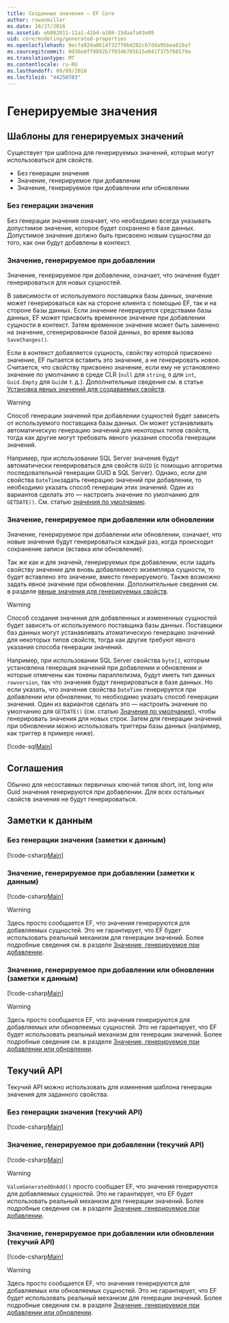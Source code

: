 ```yaml
---
title: Созданные значения — EF Core
author: rowanmiller
ms.date: 10/27/2016
ms.assetid: eb082011-11a1-41b4-a108-15daafa03e80
uid: core/modeling/generated-properties
ms.openlocfilehash: 9ecfa924a0614f327f0bd202cb7dda95bea810af
ms.sourcegitcommit: 0d36e8ff0892b7f034b765b15e041f375f88579a
ms.translationtype: MT
ms.contentlocale: ru-RU
ms.lasthandoff: 09/09/2018
ms.locfileid: "44250703"
---
```

# <a name="generated-values"></a>Генерируемые значения

## <a name="value-generation-patterns"></a>Шаблоны для генерируемых значений

Существует три шаблона для генерируемых значений, которые могут использоваться для свойств.
* Без генерации значения
* Значение, генерируемое при добавлении
* Значение, генерируемое при добавлении или обновлении

### <a name="no-value-generation"></a>Без генерации значения

Без генерации значения означает, что необходимо всегда указывать допустимое значение, которое будет сохранено в базе данных. Допустимое значение должно быть присвоено новым сущностям до того, как они будут добавлены в контекст.

### <a name="value-generated-on-add"></a>Значение, генерируемое при добавлении

Значение, генерируемое при добавлении, означает, что значение будет генерироваться для новых сущностей.

В зависимости от используемого поставщика базы данных, значение может генерироваться как на стороне клиента с помощью EF, так и на стороне базы данных. Если значение генерируется средствами базы данных, EF может присвоить временное значение при добавлении сущности в контекст. Затем временное значение может быть заменено на значение, сгенерированное базой данных, во время вызова `SaveChanges()`.

Если в контекст добавляется сущность, свойству которой присвоено значение, EF пытается вставить это значение, а не генерировать новое. Считается, что свойству присвоено значение, если ему не установлено значение по умолчанию в среде CLR (`null` для `string`, `0` для `int`, `Guid.Empty` для `Guid`и т. д.). Дополнительные сведения см. в статье [Установка явных значений для создаваемых свойств](../saving/explicit-values-generated-properties.md).

> [!WARNING]  
> Способ генерации значений при добавлении сущностей будет зависеть от используемого поставщика базы данных. Он может устанавливать автоматическую генерацию значений для некоторых типов свойств, тогда как другие могут требовать явного указания способа генерации значений.
>
> Например, при использовании SQL Server значения будут автоматически генерироваться для свойств `GUID` (с помощью алгоритма последовательной генерации GUID в SQL Server). Однако, если для свойства `DateTime`задать генерацию значений при добавлении, то необходимо указать способ генерации этих значений. Один из вариантов сделать это — настроить значение по умолчанию для `GETDATE()`. См. статью [значения по умолчанию](relational/default-values.md).

### <a name="value-generated-on-add-or-update"></a>Значение, генерируемое при добавлении или обновлении

Значение, генерируемое при добавлении или обновлении, означает, что новые значения будут генерироваться каждый раз, когда происходит сохранение записи (вставка или обновление).

Так же как и для значенй, генерируемых при добавлении, если задать свойству значение для вновь добавляемого экземпляра сущности, то будет вставлено это значение, вместо генерируемого. Также возможно задать явное значение при обновлении. Дополнительные сведения см. в разделе [явные значения для генерируемых свойств](../saving/explicit-values-generated-properties.md).

> [!WARNING]
> Способ создания значения для добавленных и измененных сущностей будет зависеть от используемого поставщика базы данных. Поставщики баз данных могут устанавливать атоматическую генерацию значений для некоторых типов свойств, тогда как другие требуют явного указания способа генерации значений.
> 
> Например, при использовании SQL Server свойства `byte[]`, которым установлена генерация значений при добавлении и обновлении и которые отмечены как токены параллелизма, будут иметь тип данных `rowversion`, так что значения будут генерироваться в базе данных. Но если указать, что значение свойства `DateTime` генерируется при добавлении или обновлении, то необходимо указать способ генерации значения. Один из вариантов сделать это — настроить значение по умолчанию для `GETDATE()` (см. статью [Значения по умолчанию](relational/default-values.md)), чтобы генерировать значения для новых строк. Затем для генерации значений при обновлении можно использовать триггеры базы данных (например, как триггер в примере ниже).
> 
> [!code-sql[Main](../../../samples/core/Modeling/FluentAPI/Samples/ValueGeneratedOnAddOrUpdate.sql)]

## <a name="conventions"></a>Соглашения

Обычно для несоставных первичных ключей типов short, int, long или Guid значения генерируются при добавлении. Для всех остальных свойств значения не будут генерироваться.

## <a name="data-annotations"></a>Заметки к данным

### <a name="no-value-generation-data-annotations"></a>Без генерации значения (заметки к данным)

[!code-csharp[Main](../../../samples/core/Modeling/DataAnnotations/Samples/ValueGeneratedNever.cs#Sample)]

### <a name="value-generated-on-add-data-annotations"></a>Значение, генерируемое при добавлении (заметки к данным)

[!code-csharp[Main](../../../samples/core/Modeling/DataAnnotations/Samples/ValueGeneratedOnAdd.cs#Sample)]

> [!WARNING]  
> Здесь просто сообщается EF, что значения генерируются для добавляемых сущностей. Это не гарантирует, что EF будет использовать реальный механизм для генерации значений. Более подробные сведения см. в разделе [Значение, генерируемое при добавлении](#value-generated-on-add).

### <a name="value-generated-on-add-or-update-data-annotations"></a>Значение, генерируемое при добавлении или обновлении (заметки к данным)

[!code-csharp[Main](../../../samples/core/Modeling/DataAnnotations/Samples/ValueGeneratedOnAddOrUpdate.cs#Sample)]

> [!WARNING]  
> Здесь просто сообщается EF, что значения генерируются для добавляемых или обновляемых сущностей. Это не гарантирует, что EF будет использовать реальный механизм для генерации значений. Более подробные сведения см. в разделе [Значение, генерируемое при добавлении или обновлении](#value-generated-on-add-or-update).

## <a name="fluent-api"></a>Текучий API

Текучий API можно использовать для изменения шаблона генерации значения для заданного свойства.

### <a name="no-value-generation-fluent-api"></a>Без генерации значения (текучий API)

[!code-csharp[Main](../../../samples/core/Modeling/FluentAPI/Samples/ValueGeneratedNever.cs#Sample)]

### <a name="value-generated-on-add-fluent-api"></a>Значение, генерируемое при добавлении (текучий API)

[!code-csharp[Main](../../../samples/core/Modeling/FluentAPI/Samples/ValueGeneratedOnAdd.cs#Sample)]

> [!WARNING]  
> `ValueGeneratedOnAdd()` просто сообщает EF, что значения генерируются для добавляемых сущностей. Это не гарантирует, что EF будет использовать реальный механизм для генерации значений. Более подробные сведения см. в разделе [Значение, генерируемое при добавлении](#value-generated-on-add).

### <a name="value-generated-on-add-or-update-fluent-api"></a>Значение, генерируемое при добавлении или обновлении (текучий API)

[!code-csharp[Main](../../../samples/core/Modeling/FluentAPI/Samples/ValueGeneratedOnAddOrUpdate.cs#Sample)]

> [!WARNING]  
> Здесь просто сообщается EF, что значения генерируются для добавляемых или обновляемых сущностей. Это не гарантирует, что EF будет использовать реальный механизм для генерации значений. Более подробные сведения см. в разделе [Значение, генерируемое при добавлении или обновлении](#value-generated-on-add-or-update).
